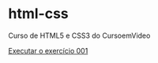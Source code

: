 # html-css
 Curso de HTML5 e CSS3 do CursoemVideo

<a href="https://andreluizpo.github.io/html-css/exercicios/ex001/index.html">Executar o exercício 001</a>